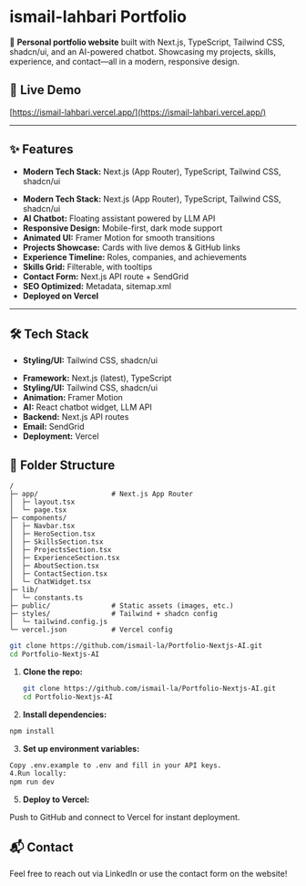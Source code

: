 # ismail-lahbari Portfolio

<!-- cSpell:ignore lahbari -->

🚀 **Personal portfolio website** built with Next.js, TypeScript, Tailwind CSS, shadcn/ui, and an AI-powered chatbot. Showcasing my projects, skills, experience, and contact—all in a modern, responsive design.

## 🌟 Live Demo

[https://ismail-lahbari.vercel.app/](https://ismail-lahbari.vercel.app/)

---

## ✨ Features

- **Modern Tech Stack:** Next.js (App Router), TypeScript, Tailwind CSS, shadcn/ui
<!-- cSpell:ignore shadcn -->
- **Modern Tech Stack:** Next.js (App Router), TypeScript, Tailwind CSS, shadcn/ui
- **AI Chatbot:** Floating assistant powered by LLM API
- **Responsive Design:** Mobile-first, dark mode support
- **Animated UI:** Framer Motion for smooth transitions
- **Projects Showcase:** Cards with live demos & GitHub links
- **Experience Timeline:** Roles, companies, and achievements
- **Skills Grid:** Filterable, with tooltips
- **Contact Form:** Next.js API route + SendGrid
- **SEO Optimized:** Metadata, sitemap.xml
- **Deployed on Vercel**

---

## 🛠️ Tech Stack

- **Styling/UI:** Tailwind CSS, shadcn/ui
<!-- cSpell:ignore shadcn -->
- **Framework:** Next.js (latest), TypeScript
- **Styling/UI:** Tailwind CSS, shadcn/ui
- **Animation:** Framer Motion
- **AI:** React chatbot widget, LLM API
- **Backend:** Next.js API routes
- **Email:** SendGrid
- **Deployment:** Vercel

## 📁 Folder Structure

```text
/
├─ app/                  # Next.js App Router
│  ├─ layout.tsx
│  └─ page.tsx
├─ components/
│  ├─ Navbar.tsx
│  ├─ HeroSection.tsx
│  ├─ SkillsSection.tsx
│  ├─ ProjectsSection.tsx
│  ├─ ExperienceSection.tsx
│  ├─ AboutSection.tsx
│  ├─ ContactSection.tsx
│  └─ ChatWidget.tsx
├─ lib/
│  └─ constants.ts
├─ public/               # Static assets (images, etc.)
├─ styles/               # Tailwind + shadcn config
│  └─ tailwind.config.js
└─ vercel.json           # Vercel config
```

```bash
git clone https://github.com/ismail-la/Portfolio-Nextjs-AI.git
cd Portfolio-Nextjs-AI
```

1. **Clone the repo:**

   ```bash
   git clone https://github.com/ismail-la/Portfolio-Nextjs-AI.git
   cd Portfolio-Nextjs-AI
   ```

2. **Install dependencies:**

```bash
npm install
```

3. **Set up environment variables:**

```bash
Copy .env.example to .env and fill in your API keys.
4.Run locally:
npm run dev
```

5. **Deploy to Vercel:**

Push to GitHub and connect to Vercel for instant deployment.

## 📬 Contact

Feel free to reach out via LinkedIn or use the contact form on the website!

